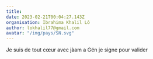 ```yaml
---
title: 
date: 2023-02-21T00:04:27.143Z
organisation: Ibrahima Khalil Lô 
author: lokhalil77@gmail.com 
avatar: "/img/pays/SN.svg"
---
```


Je suis de tout cœur avec jàam a Gën je signe pour valider 